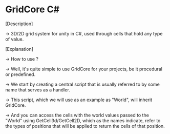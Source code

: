 # GridCore C#
[Description]

-> 3D/2D grid system for unity in C#, used through cells that hold any type of value.

[Explanation]

-> How to use ?

-> Well, it's quite simple to use GridCore for your projects, be it procedural or predefined.

-> We start by creating a central script that is usually referred to by some name that serves as a handler.

-> This script, which we will use as an example as "World", will inherit GridCore<Type of object to be stored by the cell>.

-> And you can access the cells with the world values passed to the "World" using GetCell3d/GetCell2D, which as the names indicate, refer to the types of positions that will be applied to return the cells of that position.
